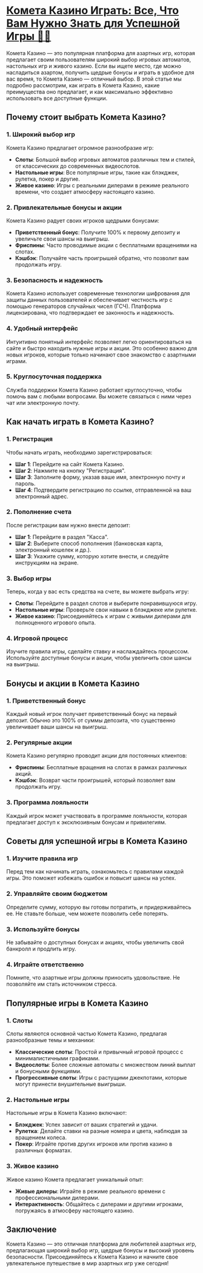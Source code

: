 # [Комета Казино Играть: Все, Что Вам Нужно Знать для Успешной Игры 🎰✨](https://brandplay.link/jHzFFYGv)

Комета Казино — это популярная платформа для азартных игр, которая предлагает своим пользователям широкий выбор игровых автоматов, настольных игр и живого казино. Если вы ищете место, где можно насладиться азартом, получить щедрые бонусы и играть в удобное для вас время, то Комета Казино — отличный выбор. В этой статье мы подробно рассмотрим, как играть в Комета Казино, какие преимущества оно предлагает, и как максимально эффективно использовать все доступные функции.

## Почему стоит выбрать Комета Казино?

### 1. Широкий выбор игр

Комета Казино предлагает огромное разнообразие игр:

* **Слоты**: Большой выбор игровых автоматов различных тем и стилей, от классических до современных видеослотов.
* **Настольные игры**: Все популярные игры, такие как блэкджек, рулетка, покер и другие.
* **Живое казино**: Игры с реальными дилерами в режиме реального времени, что создает атмосферу настоящего казино.

### 2. Привлекательные бонусы и акции

Комета Казино радует своих игроков щедрыми бонусами:

* **Приветственный бонус**: Получите 100% к первому депозиту и увеличьте свои шансы на выигрыш.
* **Фриспины**: Часто проводимые акции с бесплатными вращениями на слотах.
* **Кэшбэк**: Получайте часть проигрышей обратно, что позволит вам продолжать игру.

### 3. Безопасность и надежность

Комета Казино использует современные технологии шифрования для защиты данных пользователей и обеспечивает честность игр с помощью генераторов случайных чисел (ГСЧ). Платформа лицензирована, что подтверждает ее законность и надежность.

### 4. Удобный интерфейс

Интуитивно понятный интерфейс позволяет легко ориентироваться на сайте и быстро находить нужные игры и акции. Это особенно важно для новых игроков, которые только начинают свое знакомство с азартными играми.

### 5. Круглосуточная поддержка

Служба поддержки Комета Казино работает круглосуточно, чтобы помочь вам с любыми вопросами. Вы можете связаться с ними через чат или электронную почту.

## Как начать играть в Комета Казино?

### 1. Регистрация

Чтобы начать играть, необходимо зарегистрироваться:

* **Шаг 1**: Перейдите на сайт Комета Казино.
* **Шаг 2**: Нажмите на кнопку "Регистрация".
* **Шаг 3**: Заполните форму, указав ваше имя, электронную почту и пароль.
* **Шаг 4**: Подтвердите регистрацию по ссылке, отправленной на ваш электронный адрес.

### 2. Пополнение счета

После регистрации вам нужно внести депозит:

* **Шаг 1**: Перейдите в раздел "Касса".
* **Шаг 2**: Выберите способ пополнения (банковская карта, электронный кошелек и др.).
* **Шаг 3**: Укажите сумму, которую хотите внести, и следуйте инструкциям на экране.

### 3. Выбор игры

Теперь, когда у вас есть средства на счете, вы можете выбрать игру:

* **Слоты**: Перейдите в раздел слотов и выберите понравившуюся игру.
* **Настольные игры**: Проверьте свои навыки в блэкджеке или рулетке.
* **Живое казино**: Присоединяйтесь к играм с живыми дилерами для полноценного игрового опыта.

### 4. Игровой процесс

Изучите правила игры, сделайте ставку и наслаждайтесь процессом. Используйте доступные бонусы и акции, чтобы увеличить свои шансы на выигрыш.

## Бонусы и акции в Комета Казино

### 1. Приветственный бонус

Каждый новый игрок получает приветственный бонус на первый депозит. Обычно это 100% от суммы депозита, что существенно увеличивает ваши шансы на выигрыш.

### 2. Регулярные акции

Комета Казино регулярно проводит акции для постоянных клиентов:

* **Фриспины**: Бесплатные вращения на слотах в рамках различных акций.
* **Кэшбэк**: Возврат части проигрышей, который позволяет вам продолжать игру.

### 3. Программа лояльности

Каждый игрок может участвовать в программе лояльности, которая предлагает доступ к эксклюзивным бонусам и привилегиям.

## Советы для успешной игры в Комета Казино

### 1. Изучите правила игр

Перед тем как начинать играть, ознакомьтесь с правилами каждой игры. Это поможет избежать ошибок и повысит шансы на успех.

### 2. Управляйте своим бюджетом

Определите сумму, которую вы готовы потратить, и придерживайтесь ее. Не ставьте больше, чем можете позволить себе потерять.

### 3. Используйте бонусы

Не забывайте о доступных бонусах и акциях, чтобы увеличить свой банкролл и продлить игру.

### 4. Играйте ответственно

Помните, что азартные игры должны приносить удовольствие. Не позволяйте им стать источником стресса.

## Популярные игры в Комета Казино

### 1. Слоты

Слоты являются основной частью Комета Казино, предлагая разнообразные темы и механики:

* **Классические слоты**: Простой и привычный игровой процесс с минималистичными графиками.
* **Видеослоты**: Более сложные автоматы с множеством линий выплат и бонусными функциями.
* **Прогрессивные слоты**: Игры с растущими джекпотами, которые могут принести внушительные выигрыши.

### 2. Настольные игры

Настольные игры в Комета Казино включают:

* **Блэкджек**: Успех зависит от ваших стратегий и удачи.
* **Рулетка**: Делайте ставки на разные номера и цвета, наблюдая за вращением колеса.
* **Покер**: Играйте против других игроков или против казино в различных форматах.

### 3. Живое казино

Живое казино Комета предлагает уникальный опыт:

* **Живые дилеры**: Играйте в режиме реального времени с профессиональными дилерами.
* **Интерактивность**: Общайтесь с дилерами и другими игроками, погружаясь в атмосферу настоящего казино.

## Заключение

Комета Казино — это отличная платформа для любителей азартных игр, предлагающая широкий выбор игр, щедрые бонусы и высокий уровень безопасности. Присоединяйтесь к Комета Казино и начните свое увлекательное путешествие в мир азартных игр уже сегодня!
